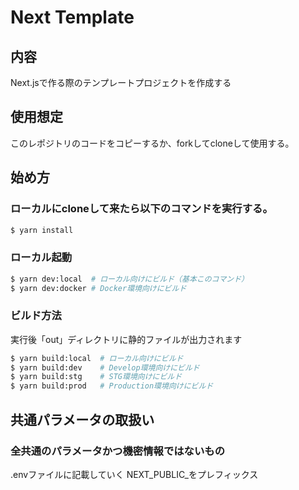 # Next Template
## 内容
Next.jsで作る際のテンプレートプロジェクトを作成する

## 使用想定
このレポジトリのコードをコピーするか、forkしてcloneして使用する。

## 始め方
### ローカルにcloneして来たら以下のコマンドを実行する。
```bash
$ yarn install
```
### ローカル起動
```bash
$ yarn dev:local  # ローカル向けにビルド（基本このコマンド）
$ yarn dev:docker # Docker環境向けにビルド
```
### ビルド方法
実行後「out」ディレクトリに静的ファイルが出力されます
```bash
$ yarn build:local  # ローカル向けにビルド
$ yarn build:dev    # Develop環境向けにビルド
$ yarn build:stg    # STG環境向けにビルド
$ yarn build:prod   # Production環境向けにビルド
```

## 共通パラメータの取扱い
### 全共通のパラメータかつ機密情報ではないもの
.envファイルに記載していく
NEXT_PUBLIC_をプレフィックス
